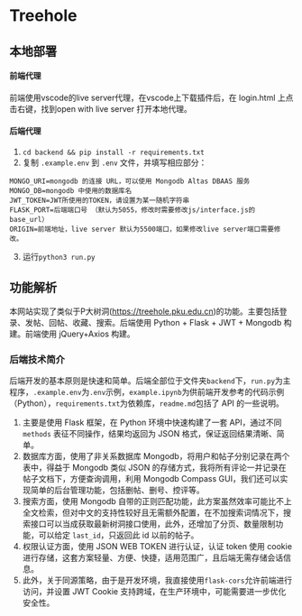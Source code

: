 # Treehole

## 本地部署

#### 前端代理

前端使用vscode的live server代理，在vscode上下载插件后，在 login.html 上点击右键，找到open with live server 打开本地代理。

#### 后端代理

1. `cd backend && pip install -r requirements.txt`
2. 复制 `.example.env` 到 `.env` 文件，并填写相应部分：

```
MONGO_URI=mongodb 的连接 URL，可以使用 Mongodb Altas DBAAS 服务
MONGO_DB=mongodb 中使用的数据库名
JWT_TOKEN=JWT所使用的TOKEN，请设置为某一随机字符串
FLASK_PORT=后端端口号 （默认为5055，修改时需要修改js/interface.js的base_url）
ORIGIN=前端地址，live server 默认为5500端口，如果修改live server端口需要修改。
```

3. 运行`python3 run.py`

## 功能解析

本网站实现了类似于P大树洞(https://treehole.pku.edu.cn)的功能。主要包括登录、发帖、回帖、收藏、搜索。后端使用 Python + Flask + JWT + Mongodb 构建。前端使用 jQuery+Axios 构建。

### 后端技术简介

后端开发的基本原则是快速和简单。后端全部位于文件夹`backend`下，`run.py`为主程序，`.example.env`为`.env`示例，`example.ipynb`为供前端开发参考的代码示例（Python），`requirements.txt`为依赖库，`readme.md`包括了 API 的一些说明。

1. 主要是使用 Flask 框架，在 Python 环境中快速构建了一套 API，通过不同 `methods` 表征不同操作，结果均返回为 JSON 格式，保证返回结果清晰、简单。
2. 数据库方面，使用了非关系数据库 Mongodb，将用户和帖子分别记录在两个表中，得益于 Mongodb 类似 JSON 的存储方式，我将所有评论一并记录在帖子文档下，方便查询调用，利用 Mongodb Compass GUI，我们还可以实现简单的后台管理功能，包括删帖、删号、控评等。
3. 搜索方面，使用 Mongodb 自带的正则匹配功能，此方案虽然效率可能比不上全文检索，但对中文的支持性较好且无需额外配置，在不加搜索词情况下，搜索接口可以当成获取最新树洞接口使用，此外，还增加了分页、数量限制功能，可以给定 `last_id`，只返回此 id 以前的帖子。
4. 权限认证方面，使用 JSON WEB TOKEN 进行认证，认证 token 使用 cookie 进行存储，这套方案轻量、方便、快捷，适用范围广，且后端无需存储会话信息。
5. 此外，关于同源策略，由于是开发环境，我直接使用`flask-cors`允许前端进行访问，并设置 JWT Cookie 支持跨域，在生产环境中，可能需要进一步优化安全性。
